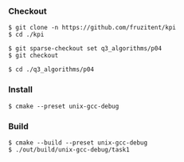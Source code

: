 ### Checkout
```shell
$ git clone -n https://github.com/fruzitent/kpi
$ cd ./kpi

$ git sparse-checkout set q3_algorithms/p04
$ git checkout

$ cd ./q3_algorithms/p04
```

### Install
```shell
$ cmake --preset unix-gcc-debug
```

### Build
```shell
$ cmake --build --preset unix-gcc-debug
$ ./out/build/unix-gcc-debug/task1
```
